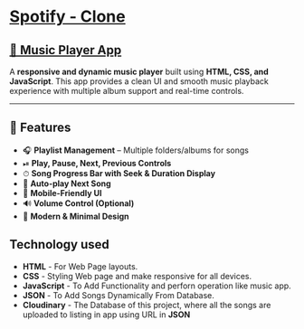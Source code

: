 # [Spotify - Clone](https://spotify-rishi.netlify.app/)

## [🎵 Music Player App](https://spotify-rishi.netlify.app/)
A **responsive and dynamic music player** built using **HTML, CSS, and JavaScript**. This app provides a clean UI and smooth music playback experience with multiple album support and real-time controls.

---

## 📌 Features
- 🎧 **Playlist Management** – Multiple folders/albums for songs
- ⏯ **Play, Pause, Next, Previous Controls**
- ⏱ **Song Progress Bar with Seek & Duration Display**
- 🔄 **Auto-play Next Song**
- 📱 **Mobile-Friendly UI**
- 🔊 **Volume Control (Optional)**
- 🎨 **Modern & Minimal Design**

## Technology used 

  - **HTML** - For Web Page layouts.
  - **CSS** - Styling Web page and make responsive for all devices.
  - **JavaScript** - To Add Functionality and perforn operation like music app. 
  - **JSON** - To Add Songs Dynamically From Database.
  - **Cloudinary** - The Database of this project, where all the songs are uploaded to listing in app using URL in **JSON**


